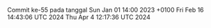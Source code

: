 Commit ke-55 pada tanggal Sun Jan 01 14:00 2023 +0100
Fri Feb 16 14:43:06 UTC 2024
Thu Apr  4 12:17:36 UTC 2024
